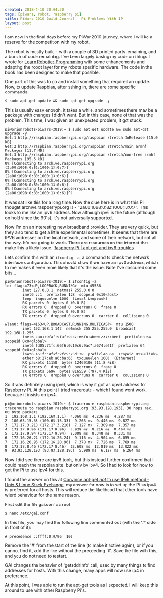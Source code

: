 ```yaml
---
created: 2018-4-10 20:04:30
tags: [piwars, robot, raspberry pi]
title: PiWars 2019 Build Journal - Pi Problems With IP
layout: post
---
```

I am now in the final days before my PiWar 2019 journey, where I will be a reserve for the competition with my robot.

The robot is mostly build - with a couple of 3D printed parts remaining, and a bunch of code remaining. I've been largely basing my code on things I wrote for [Learn Robotics Programming](https://www.amazon.co.uk/Learn-Robotics-Programming-autonomous-Raspberry-ebook/dp/B07DT9R42B/ref=as_li_ss_il?ie=UTF8&linkCode=li1&tag=orionrobots-21&linkId=4f408506c16858434100eba00eb4f647&language=en_GB) with some enhancements and adapting the robot layer for my robots specific hardware. The code in the book has been designed to make that possible.

One part of this was to go and install something that required an update.  Now, to update Raspbian, after sshing in, there are some specific commands:

    $ sudo apt-get update && sudo apt-get upgrade -y

This is usually easy enough, it takes a while, and sometimes there may be a package with changes I didn't want. But in this case, none of that was the problem. This time, I was given an unexpected problem, it got stuck:

    pi@orionrobots-piwars-2019:~ $ sudo apt-get update && sudo apt-get upgrade -y
    Get:1 http://raspbian.raspberrypi.org/raspbian stretch InRelease [15.0 kB]                                
    Get:2 http://raspbian.raspberrypi.org/raspbian stretch/main armhf Packages [11.7 MB]                      
    Get:3 http://raspbian.raspberrypi.org/raspbian stretch/non-free armhf Packages [95.5 kB]                  
    0% [Connecting to archive.raspberrypi.org (2a00:1098:0:82:1000:13:0:7)]                                   
    0% [Connecting to archive.raspberrypi.org (2a00:1098:0:80:1000:13:0:6)]
    0% [Connecting to archive.raspberrypi.org (2a00:1098:0:80:1000:13:0:6)]
    0% [Connecting to archive.raspberrypi.org (2a00:1098:0:80:1000:13:0:6)]^C

It was sat like this for a long time. Now the clue here is in what this Pi thought archive.raspberrypi.org is - "2a00:1098:0:82:1000:13:0:7". This looks to me like an ipv6 address. Now although ipv6 is the future (although on hold since the 90's), it's not universally supported. 

Now I'm on an interesting new broadband provider. They are very quick, but they also tend to get a little experimental sometimes. It seems that there are IPV6 addresses on the local network, and some of their network, but not all the way. It's not going to work. There are resources on the internet that make this a likely issue. [Raspberry Pi | apt-get and ipv6 troubles](https://www.raspberrypi.org/forums/viewtopic.php?t=173052)

Lets confirm this with an `ifconfig -a`, a command to check the network interface configuration. This should show if we have an ipv6 address, which to me makes it even more likely that it's the issue. Note I've obscured some bits...

    pi@orionrobots-piwars-2019:~ $ ifconfig -a
    lo: flags=73<UP,LOOPBACK,RUNNING>  mtu 65536
            inet 127.0.0.1  netmask 255.0.0.0
            inet6 ::1  prefixlen 128  scopeid 0x10<host>
            loop  txqueuelen 1000  (Local Loopback)
            RX packets 0  bytes 0 (0.0 B)
            RX errors 0  dropped 0  overruns 0  frame 0
            TX packets 0  bytes 0 (0.0 B)
            TX errors 0  dropped 0 overruns 0  carrier 0  collisions 0

    wlan0: flags=4163<UP,BROADCAST,RUNNING,MULTICAST>  mtu 1500
            inet 192.168.1.142  netmask 255.255.255.0  broadcast 192.168.1.255
            inet6 2a01:9faf:9faf:9ac7:66f6:4b00:2378:beef  prefixlen 64  scopeid 0x0<global>
            inet6 fd05:71fc:66f6:0:19c6:9ac7:a674:e51f  prefixlen 64  scopeid 0x0<global>
            inet6 e51f::9faf:2fc5:95d:38  prefixlen 64  scopeid 0x20<link>
            ether b8:27:eb:a6:ba:63  txqueuelen 1000  (Ethernet)
            RX packets 11150  bytes 12469106 (11.8 MiB)
            RX errors 0  dropped 0  overruns 0  frame 0
            TX packets 5696  bytes 816559 (797.4 KiB)
            TX errors 0  dropped 0 overruns 0  carrier 0  collisions 0

So it was definitely using ipv6, which is why it got an upv6 address for Raspberry Pi. At this point I tried traceroute - which I found wont work, becuase it insists on ipv4.

    pi@orionrobots-piwars-2019:~ $ traceroute raspbian.raspberrypi.org
    traceroute to raspbian.raspberrypi.org (93.93.128.193), 30 hops max, 60 byte packets
    1  192.168.1.1 (192.168.1.1)  4.060 ms  4.236 ms  4.287 ms
    2  100.65.15.33 (100.65.15.33)  9.263 ms  9.446 ms  9.827 ms
    3  172.17.3.210 (172.17.3.210)  7.127 ms  7.309 ms  7.357 ms
    4  172.17.9.96 (172.17.9.96)  7.928 ms  8.216 ms  8.464 ms
    5  172.17.9.94 (172.17.9.94)  8.008 ms  8.348 ms  8.331 ms
    6  172.16.26.24 (172.16.26.24)  9.116 ms  4.904 ms  6.059 ms
    7  172.16.20.96 (172.16.20.96)  7.378 ms  7.726 ms  7.789 ms
    8  172.17.8.46 (172.17.8.46)  12.608 ms  12.819 ms  13.022 ms
    9  93.93.128.193 (93.93.128.193)  5.989 ms  6.197 ms  6.264 ms

Now I did see there are ipv6 tools, but this instead further confirmed that I could reach the raspbian site, but only by ipv4. So I had to look for how to get the Pi to use ipv4 for this.

I found the answer on this at [Convince apt-get *not* to use IPv6 method - Unix & Linux Stack Exchange](https://unix.stackexchange.com/questions/9940/convince-apt-get-not-to-use-ipv6-method), my answer for now is to set up the Pi so ipv4 is preferred for all hosts. This will reduce the likelihood that other tools have wierd behaviour for the same reason.

First edit the file gai.conf as root

    $ nano /etc/gai.conf

In this file, you may find the following line commented out (with the '#' side in front of it):

    # precedence ::ffff:0:0/96  100

Remove the '#' from the start of the line (to make it active again), or if you cannot find it, add the line without the preceeding '#'. Save the file with this, and you do not need to restart. 

GAI changes the behavior of 'getaddrinfo' call, used by many things to find addresses for hosts. With this change, many apps will now use ip4 in preference. 

At this point, I was able to run the apt-get tools as I expected. I will keep this around to use with other Raspberry Pi's.